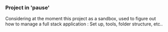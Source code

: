 ### Project in 'pause'

Considering at the moment this project as a sandbox, used to figure out how to manage a full stack application : Set up, tools, folder structure, etc..

